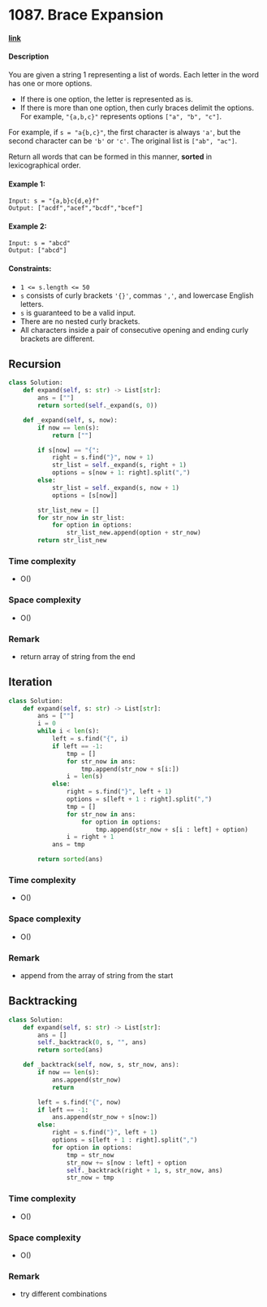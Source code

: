 # 1087. Brace Expansion

#### [link](https://leetcode.com/problems/brace-expansion/)

#### Description
You are given a string 1 representing a list of words. Each letter in the word has one or more options.

* If there is one option, the letter is represented as is.
* If there is more than one option, then curly braces delimit the options. For example, `"{a,b,c}"` represents options `["a", "b", "c"]`.

For example, if `s = "a{b,c}"`, the first character is always `'a'`, but the second character can be `'b'` or `'c'`. The original list is `["ab", "ac"]`.

Return all words that can be formed in this manner, **sorted** in lexicographical order.

#### Example 1:
```
Input: s = "{a,b}c{d,e}f"
Output: ["acdf","acef","bcdf","bcef"]
```
#### Example 2:
```
Input: s = "abcd"
Output: ["abcd"]
```

#### Constraints:
* `1 <= s.length <= 50`
* `s` consists of curly brackets `'{}'`, commas `','`, and lowercase English letters.
* `s` is guaranteed to be a valid input.
* There are no nested curly brackets.
* All characters inside a pair of consecutive opening and ending curly brackets are different.

## Recursion
```python
class Solution:
    def expand(self, s: str) -> List[str]:
        ans = [""]
        return sorted(self._expand(s, 0))

    def _expand(self, s, now):
        if now == len(s):
            return [""]

        if s[now] == "{":
            right = s.find("}", now + 1)
            str_list = self._expand(s, right + 1)
            options = s[now + 1: right].split(",")
        else:
            str_list = self._expand(s, now + 1)
            options = [s[now]]

        str_list_new = []
        for str_now in str_list:
            for option in options:
                str_list_new.append(option + str_now)
        return str_list_new
```
### Time complexity
* O()
### Space complexity
* O()
### Remark
* return array of string from the end

## Iteration
```python
class Solution:
    def expand(self, s: str) -> List[str]:
        ans = [""]
        i = 0
        while i < len(s):
            left = s.find("{", i)
            if left == -1:
                tmp = []
                for str_now in ans:
                    tmp.append(str_now + s[i:])
                i = len(s)
            else:
                right = s.find("}", left + 1)
                options = s[left + 1 : right].split(",")
                tmp = []
                for str_now in ans:
                    for option in options:
                        tmp.append(str_now + s[i : left] + option)
                i = right + 1
            ans = tmp

        return sorted(ans)
```
### Time complexity
* O()
### Space complexity
* O()
### Remark
* append from the array of string from the start

## Backtracking
```python
class Solution:
    def expand(self, s: str) -> List[str]:
        ans = []
        self._backtrack(0, s, "", ans)
        return sorted(ans)

    def _backtrack(self, now, s, str_now, ans):
        if now == len(s):
            ans.append(str_now)
            return

        left = s.find("{", now)
        if left == -1:
            ans.append(str_now + s[now:])
        else:
            right = s.find("}", left + 1)
            options = s[left + 1 : right].split(",")
            for option in options:
                tmp = str_now
                str_now += s[now : left] + option
                self._backtrack(right + 1, s, str_now, ans)
                str_now = tmp
```
### Time complexity
* O()
### Space complexity
* O()
### Remark
* try different combinations